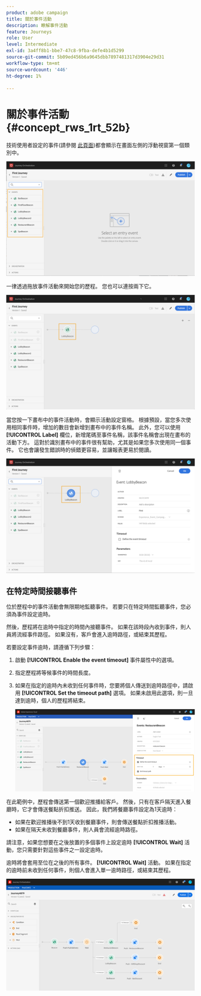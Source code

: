 ```yaml
---
product: adobe campaign
title: 關於事件活動
description: 瞭解事件活動
feature: Journeys
role: User
level: Intermediate
exl-id: 3a4ff8b1-bbe7-47c8-9fba-defe4b1d5299
source-git-commit: 5b09ed456b6a9645dbb7897481317d3904e29d31
workflow-type: tm+mt
source-wordcount: '446'
ht-degree: 1%

---
```


# 關於事件活動 {#concept_rws_1rt_52b}

技術使用者設定的事件(請參閱 [此頁面](../event/about-events.md))都會顯示在畫面左側的浮動視窗第一個類別中。

![](../assets/journey43.png)

一律透過拖放事件活動來開始您的歷程。 您也可以連按兩下它。

![](../assets/journey44.png)

當您按一下畫布中的事件活動時，會顯示活動設定窗格。 根據預設，當您多次使用相同事件時，增加的數目會新增到畫布中的事件名稱。 此外，您可以使用 **[!UICONTROL Label]** 欄位，新增尾碼至事件名稱，該事件名稱會出現在畫布的活動下方。 這對於識別畫布中的事件很有幫助，尤其是如果您多次使用同一個事件。 它也會讓發生錯誤時的偵錯更容易，並讓報表更易於閱讀。

![](../assets/journey33.png)

## 在特定時間接聽事件

位於歷程中的事件活動會無限期地監聽事件。 若要只在特定時間監聽事件，您必須為事件設定逾時。

然後，歷程將在逾時中指定的時間內接聽事件。 如果在該時段內收到事件，則人員將流經事件路徑。 如果沒有，客戶會進入逾時路徑，或結束其歷程。

若要設定事件逾時，請遵循下列步驟：

1. 啟動 **[!UICONTROL Enable the event timeout]** 事件屬性中的選項。

1. 指定歷程將等候事件的時間長度。

1. 如果在指定的逾時內未收到任何事件時，您要將個人傳送到逾時路徑中，請啟用 **[!UICONTROL Set the timeout path]** 選項。 如果未啟用此選項，則一旦達到逾時，個人的歷程將結束。

   ![](../assets/event-timeout.png)

在此範例中，歷程會傳送第一個歡迎推播給客戶。 然後，只有在客戶隔天進入餐廳時，它才會傳送餐點折扣推送。 因此，我們將餐廳事件設定為1天逾時：

* 如果在歡迎推播後不到1天收到餐廳事件，則會傳送餐點折扣推播活動。
* 如果在隔天未收到餐廳事件，則人員會流經逾時路徑。

請注意，如果您想要在之後放置的多個事件上設定逾時 **[!UICONTROL Wait]** 活動，您只需要針對這些事件之一設定逾時。

逾時將會套用至位在之後的所有事件。 **[!UICONTROL Wait]** 活動。 如果在指定的逾時前未收到任何事件，則個人會進入單一逾時路徑，或結束其歷程。

![](../assets/event-timeout-group.png)
